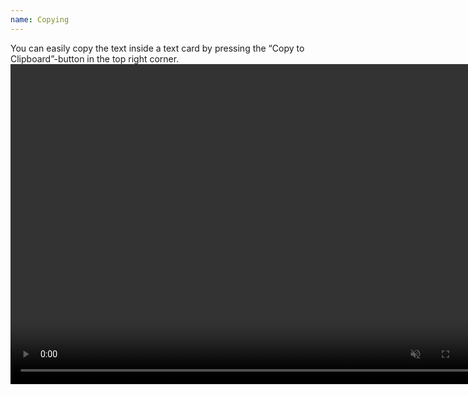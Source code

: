 ```yaml
---
name: Copying
---
```

You can easily copy the text inside a text card by pressing the “Copy to Clipboard”-button in the top right corner.
<video controls muted width="768" height="512">
  <source src="../assets/webms/copy-to-clipboard.webm" type="video/webm">
</video>